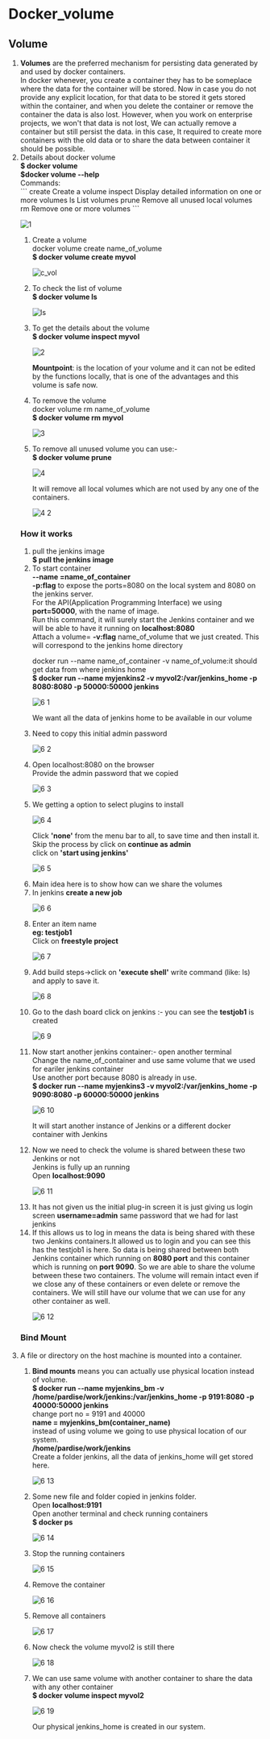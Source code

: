 # Docker_volume
## Volume 
<ol>
<li><strong>Volumes</strong> are the preferred mechanism for persisting data generated by and used by docker containers.</br>
In docker whenever, you create a container they has to be someplace where the data for the container will be stored. Now in case you do not provide any explicit location, for that data to be stored it gets stored within the container, and when you delete the container or remove the container the data is also lost. However, when you work on enterprise projects, we won't that data is not lost, We can actually remove a container but still persist the data. in this case, It required to create more containers with the old data or to share the data between container it should be possible.</li>

<li>Details about docker volume</li>  
<strong>$ docker volume</strong></br>
<strong>$docker volume --help</strong></br>
Commands:</br>
```
  create      Create a volume
  inspect     Display detailed information on one or more volumes
  ls          List volumes
  prune       Remove all unused local volumes
  rm          Remove one or more volumes
```  
  
![1](https://user-images.githubusercontent.com/47202519/56355616-60797d80-61f4-11e9-9f52-c10eadb6e276.png)

<ol>
<li>Create a volume</br>
docker volume create name_of_volume</br>
<strong>$ docker volume create myvol</strong></li> 

![c_vol](https://user-images.githubusercontent.com/47202519/56355268-8a7e7000-61f3-11e9-8824-ad69893c4bdb.png)

<li>To check the list of volume</br>
<strong>$ docker volume ls</strong></li>  

![ls](https://user-images.githubusercontent.com/47202519/56355705-9e76a180-61f4-11e9-95eb-a44338d6e615.png)

<li>To get the details about the volume</br>
<strong>$ docker volume inspect myvol</strong></br> 

![2](https://user-images.githubusercontent.com/47202519/56355810-e4cc0080-61f4-11e9-8656-6897f971295f.png)

<strong>Mountpoint</strong>: is the location of your volume and it can not be edited by the functions locally, that is one of the advantages and this volume is safe now.</li>
<li>To remove the volume</br>
docker volume rm name_of_volume</br>
<strong>$ docker volume rm myvol</strong></li>

![3](https://user-images.githubusercontent.com/47202519/56355915-23fa5180-61f5-11e9-96d7-850e1fa9fcee.png)

<li>To remove all unused volume you can use:-</br>
<strong>$ docker volume prune</strong></br>    

![4](https://user-images.githubusercontent.com/47202519/56356091-86ebe880-61f5-11e9-9f2a-b37912555eae.png)

It will remove all local volumes which are not used by any one of the containers.</li>    

![4 2](https://user-images.githubusercontent.com/47202519/56356166-aa169800-61f5-11e9-88f5-73b6d0f5144f.png)

</ol>

### How it works
<ol>
  
<li>pull the jenkins image</br>
<strong>$ pull the jenkins image</strong></li>  

<li> To start container</br>
<strong>--name =name_of_container</strong></br>
<strong>-p:flag</strong> to expose the ports=8080 on the local system and 8080 on the jenkins server.</br> 
For the API(Application Programming Interface) we using <strong>port=50000</strong>, with the name of image.</br>
Run this command, it will surely start the Jenkins container and we will be able to have it running on <strong>localhost:8080</strong></br> 
Attach a volume= <strong>-v:flag</strong> name_of_volume that we just created. This will correspond to the jenkins home directory</br> 

docker run --name name_of_container -v name_of_volume:it should get data from where jenkins home</br> 
<strong>$ docker run --name myjenkins2 -v myvol2:/var/jenkins_home -p 8080:8080 -p 50000:50000 jenkins</strong></br>

![6 1](https://user-images.githubusercontent.com/47202519/56357079-3a55dc80-61f8-11e9-9373-c45b86a48ba2.png)

We want all the data of jenkins home to be available in our volume</li>

<li>Need to copy this initial admin password</li>   

![6 2](https://user-images.githubusercontent.com/47202519/56357416-5312c200-61f9-11e9-9c7c-2e03dd2ab991.png)

<li>Open localhost:8080 on the browser </br>
Provide the admin password that we copied</li>  

![6 3](https://user-images.githubusercontent.com/47202519/56357617-d7654500-61f9-11e9-8c35-5706e13cc964.png)

<li>We getting a option to select plugins to install</br>

![6 4](https://user-images.githubusercontent.com/47202519/56358492-63786c00-61fc-11e9-85cc-b8affe474b28.png)

Click <strong>'none'</strong> from the menu bar to all, to save time and then install it.</br>
Skip the process by click on <strong>continue as admin</strong></br>
click on <strong>'start using jenkins'</strong></li>  

![6 5](https://user-images.githubusercontent.com/47202519/56358511-6f642e00-61fc-11e9-84d5-e53474832c07.png)

<li>Main idea here is to show how can we share the volumes</li> 
<li>In jenkins <strong>create a new job</strong></li>  

![6 6](https://user-images.githubusercontent.com/47202519/56358559-928edd80-61fc-11e9-8c76-cee9bf55b409.png)

<li>Enter an item name</br>
<strong>eg: testjob1</strong></br>
Click on <strong>freestyle project</strong></li>    

![6 7](https://user-images.githubusercontent.com/47202519/56358707-18128d80-61fd-11e9-9694-d6a52d9c792e.png)

<li>Add build steps->click on <strong>'execute shell'</strong> write command (like: ls) and apply to save it.</li>  

![6 8](https://user-images.githubusercontent.com/47202519/56358792-5a3bcf00-61fd-11e9-8250-cf809ad165dc.png)

<li>Go to the dash board click on jenkins :- you can see the <strong>testjob1</strong> is created</li>    

![6 9](https://user-images.githubusercontent.com/47202519/56359317-db479600-61fe-11e9-85d9-5f8cef704072.png)

<li>Now start another jenkins container:- open another terminal </br>
Change the name_of_container and use same volume that we used for eariler jenkins container</br>
Use another port because 8080 is already in use.</br> 
<strong>$ docker run --name myjenkins3 -v myvol2:/var/jenkins_home -p 9090:8080 -p 60000:50000 jenkins</strong></br>    

![6 10](https://user-images.githubusercontent.com/47202519/56359266-af2c1500-61fe-11e9-815e-635b61910170.png)</br>

It will start another instance of Jenkins or a different docker container with Jenkins</li>

<li>Now we need to check the volume is shared between these two Jenkins or not</br> 
Jenkins is fully up an running </br>
Open <strong>localhost:9090</strong></li>  

![6 11](https://user-images.githubusercontent.com/47202519/56359450-3c6f6980-61ff-11e9-9d0d-00a9c521a66b.png)

<li>It has not given us the initial plug-in  screen it is just giving us login screen 
<strong>username=admin</strong>
same password that we had for last jenkins</li>
<li>If this allows us to log in means the data is being shared with these two Jenkins containers.It allowed us to login and you can see this has the testjob1 is here. 
So data is being shared between both Jenkins container which running on <strong>8080 port</strong> and this container which is running on <strong>port 9090</strong>.
So we are able to share the volume between these two containers.
The volume will remain intact even if we close any of these containers or even delete or remove the containers. We will still have our volume that we can use for any other container as well.</li>  

![6 12](https://user-images.githubusercontent.com/47202519/56360005-ccfa7980-6200-11e9-900e-bb3256d3f40d.png)

</ol>

### Bind Mount 
<li>A file or directory on the host machine is mounted into a container.</li>
<ol>
<li><strong>Bind mounts</strong> means you can actually use physical location instead of volume.<br>
<strong>$ docker run --name myjenkins_bm -v /home/pardise/work/jenkins:/var/jenkins_home -p 9191:8080 -p 40000:50000 jenkins</strong></br>
change port no = 9191 and 40000</br>
<strong>name = myjenkins_bm(container_name)</strong></br>
instead of using volume we going to use physical location of our system.</br>
<strong>/home/pardise/work/jenkins</strong></br>
Create a folder jenkins, all the data of jenkins_home will get stored here.</li>  

![6 13](https://user-images.githubusercontent.com/47202519/56360320-ed770380-6201-11e9-9e11-4359b35ba24d.png)

<li>Some new file and folder copied in jenkins folder.</br>
Open <strong>localhost:9191</strong></br>
Open another terminal and check running containers</br>
<strong>$ docker ps</strong></li>    

![6 14](https://user-images.githubusercontent.com/47202519/56360411-35962600-6202-11e9-88a5-a45bcaaf7877.png)

<li>Stop the running containers</li>  

![6 15](https://user-images.githubusercontent.com/47202519/56360478-5d858980-6202-11e9-8966-ae00dd9fa144.png)

<li>Remove the container</li>   

![6 16](https://user-images.githubusercontent.com/47202519/56360510-7d1cb200-6202-11e9-84ef-9f92499d8ba6.png)

<li>Remove all containers </li>  

![6 17](https://user-images.githubusercontent.com/47202519/56360553-a8070600-6202-11e9-9e7b-761133a7563c.png)

<li>Now check the volume myvol2 is still there</li>  

![6 18](https://user-images.githubusercontent.com/47202519/56360608-d4bb1d80-6202-11e9-97ad-ad41c5fb44a1.png)

<li>We can use same volume with another container to share the data with any other container</br>
<strong>$ docker volume inspect myvol2</strong></li>  

![6 19](https://user-images.githubusercontent.com/47202519/56360633-e43a6680-6202-11e9-87f3-f151fb57591c.png)</br>

Our physical jenkins_home is created in our system.
</ol>
</ol>
